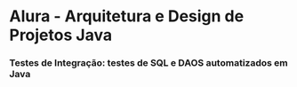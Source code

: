 # Alura - Arquitetura e Design de Projetos Java

### Testes de Integração: testes de SQL e DAOS automatizados em Java
